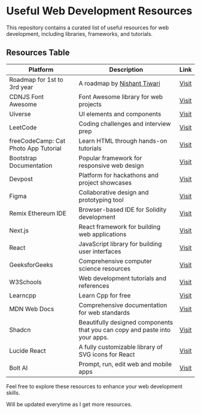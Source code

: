 # Useful Web Development Resources 

This repository contains a curated list of useful resources for web development, including libraries, frameworks, and tutorials.

## Resources Table

| Platform                                  | Description                            | Link                                                     |
|-------------------------------------------|----------------------------------------|----------------------------------------------------------|
| Roadmap for 1st to 3rd year               | A roadmap by [Nishant Tiwari](https://github.com/nishant-Tiwari24)            | [Visit](https://github.com/nishant-Tiwari24/coding-resources)        |
| CDNJS Font Awesome                        | Font Awesome library for web projects  | [Visit](https://cdnjs.com/libraries/font-awesome)        |
| Uiverse                                   | UI elements and components             | [Visit](https://uiverse.io/elements?)                    |
| LeetCode                                  | Coding challenges and interview prep   | [Visit](https://leetcode.com/)                           |
| freeCodeCamp: Cat Photo App Tutorial      | Learn HTML through hands-on tutorials  | [Visit](https://www.freecodecamp.org/learn/2022/responsive-web-design/learn-html-by-building-a-cat-photo-app/step-1) |
| Bootstrap Documentation                   | Popular framework for responsive web design  | [Visit](https://getbootstrap.com/docs/5.3/getting-started/introduction/) |
| Devpost                                   | Platform for hackathons and project showcases  | [Visit](https://devpost.com/)                           |
| Figma                                     | Collaborative design and prototyping tool      | [Visit](https://www.figma.com)                          |
| Remix Ethereum IDE                        | Browser-based IDE for Solidity development     | [Visit](https://remix.ethereum.org/)                    |
| Next.js                                   | React framework for building web applications  | [Visit](https://nextjs.org/)                            |
| React                                     | JavaScript library for building user interfaces | [Visit](https://react.dev/)                             |
| GeeksforGeeks                             | Comprehensive computer science resources       | [Visit](https://www.geeksforgeeks.org/)                 |
| W3Schools                                 | Web development tutorials and references       | [Visit](https://www.w3schools.com/)                     |
| Learncpp                                  | Learn Cpp for free                     |  [Visit](https://www.learncpp.com/)                      |          
| MDN Web Docs                              | Comprehensive documentation for web standards  | [Visit](https://developer.mozilla.org/)                 |
| Shadcn                              | Beautifully designed components that you can copy and paste into your apps.  | [Visit](https://ui.shadcn.com/) |
| Lucide React                              | A fully customizable library of SVG icons for React  | [Visit](https://lucide.dev/icons/) |
| Bolt AI                                   | Prompt, run, edit web and mobile apps | [Visit](https://bolt.new/)                                   |



Feel free to explore these resources to enhance your web development skills.

Will be updated everytime as I get more resources.
